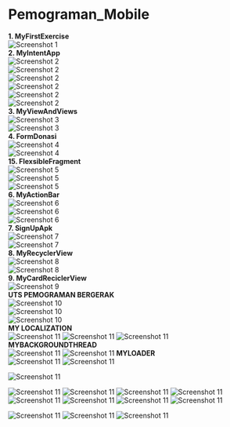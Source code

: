 # Pemograman_Mobile
<b>1. MyFirstExercise</b><br>
![Screenshot 1](/MyFirstExercise/ss.jpeg)<br>
<b>2. MyIntentApp</b><br>
![Screenshot 2](/MyIntentApp/Screensot/1.jpeg)<br>
![Screenshot 2](/MyIntentApp/Screensot/2.jpeg)<br>
![Screenshot 2](/MyIntentApp/Screensot/3.jpeg)<br>
![Screenshot 2](/MyIntentApp/Screensot/4.jpeg)<br>
![Screenshot 2](/MyIntentApp/Screensot/5.jpeg)<br>
![Screenshot 2](/MyIntentApp/Screensot/6.jpeg)<br>
<b>3. MyViewAndViews</b><br>
![Screenshot 3](/MyViewAndViews/screenshot1.jpeg)<br>
![Screenshot 3](/MyViewAndViews/screenshot2.jpeg)<br>
<b>4. FormDonasi</b><br>
![Screenshot 4](/formdonasi/s1.jpeg)<br>
![Screenshot 4](/formdonasi/s2.jpeg)<br>
<b>15. FlexsibleFragment</b><br>
![Screenshot 5](/FlexsibleFragments/1.jpeg)<br>
![Screenshot 5](/FlexsibleFragments/2.jpeg)<br>
![Screenshot 5](/FlexsibleFragments/3.jpeg)<br>
<b>6. MyActionBar</b><br>
![Screenshot 6](/MyActionBar/a.jpeg)<br>
![Screenshot 6](/MyActionBar/b.jpeg)<br>
![Screenshot 6](/MyActionBar/c.jpeg)<br>
<b>7. SignUpApk</b><br>
![Screenshot 7](/SignUpApk/s1.jpeg)<br>
![Screenshot 7](/SignUpApk/s2.jpeg)<br>
<b>8. MyRecyclerView</b><br>
![Screenshot 8](/MyRecyclerView/1.jpeg)<br>
![Screenshot 8](/MyRecyclerView/2.jpeg)<br>
<b>9. MyCardReciclerView</b><br>
![Screenshot 9](/MyCardRecyclerView/1.jpeg)<br>
<b>UTS PEMOGRAMAN BERGERAK</b><br>
![Screenshot 10](/tugas/1.jpeg)<br>
![Screenshot 10](/tugas/2.jpeg)<br>
![Screenshot 10](/tugas/3.jpeg)<br>
<b>MY LOCALIZATION</b><br>
![Screenshot 11](/MyLocalization/s1.jfif)
![Screenshot 11](/MyLocalization/s2.jfif)
![Screenshot 11](/MyLocalization/s3.jfif)
<b>MYBACKGROUNDTHREAD</b><br>
![Screenshot 11](MyBackgroundThread/s1.jfif)
![Screenshot 11](MyBackgroundThread/s2.jfif)
<b>MYLOADER</b><br>
![Screenshot 11](MyLoader/s1.jfif)
![Screenshot 11](MyLoader/s1.jfif)

![Screenshot 11](MyViewHolder/s3.jfif)

![Screenshot 11](MyClass/s1.jfif)
![Screenshot 11](MyClass/s2.jfif)
![Screenshot 11](MyClass/s3.jfif)
![Screenshot 11](MyClass/s4.jfif)
![Screenshot 11](MyClass/s5.jfif)
![Screenshot 11](MyClass/s6.jfif)
![Screenshot 11](MyClass/s7.jfif)
![Screenshot 11](MyClass/s8.jfif)

![Screenshot 11](DaftarBelanja/s1.jfif)
![Screenshot 11](DaftarBelanja/s2.jfif)
![Screenshot 11](DaftarBelanja/s3.jfif)
